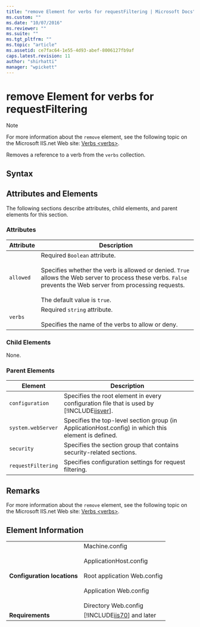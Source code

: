 ```yaml
---
title: "remove Element for verbs for requestFiltering | Microsoft Docs"
ms.custom: ""
ms.date: "10/07/2016"
ms.reviewer: ""
ms.suite: ""
ms.tgt_pltfrm: ""
ms.topic: "article"
ms.assetid: ce7fac64-1e55-4d93-abef-8006127fb9af
caps.latest.revision: 11
author: "shirhatti"
manager: "wpickett"
---
```

# remove Element for verbs for requestFiltering
> [!NOTE]
>  For more information about the `remove` element, see the following topic on the Microsoft IIS.net Web site: [Verbs \<verbs>](http://www.iis.net/ConfigReference/system.webServer/security/requestFiltering/verbs).  
  
 Removes a reference to a verb from the `verbs` collection.  
  
## Syntax  
  
## Attributes and Elements  
 The following sections describe attributes, child elements, and parent elements for this section.  
  
### Attributes  
  
|Attribute|Description|  
|---------------|-----------------|  
|`allowed`|Required `Boolean` attribute.<br /><br /> Specifies whether the verb is allowed or denied. `True` allows the Web server to process these verbs. `False` prevents the Web server from processing requests.<br /><br /> The default value is `true`.|  
|`verbs`|Required `string` attribute.<br /><br /> Specifies the name of the verbs to allow or deny.|  
  
### Child Elements  
 None.  
  
### Parent Elements  
  
|Element|Description|  
|-------------|-----------------|  
|`configuration`|Specifies the root element in every configuration file that is used by [!INCLUDE[iisver](../../reference/admin/includes/iisver-md.md)].|  
|`system.webServer`|Specifies the top-level section group (in ApplicationHost.config) in which this element is defined.|  
|`security`|Specifies the section group that contains security-related sections.|  
|`requestFiltering`|Specifies configuration settings for request filtering.|  
  
## Remarks  
 For more information about the `remove` element, see the following topic on the Microsoft IIS.net Web site: [Verbs \<verbs>](http://www.iis.net/ConfigReference/system.webServer/security/requestFiltering/verbs).  
  
## Element Information  
  
|||  
|-|-|  
|**Configuration locations**|Machine.config<br /><br /> ApplicationHost.config<br /><br /> Root application Web.config<br /><br /> Application Web.config<br /><br /> Directory Web.config|  
|**Requirements**|[!INCLUDE[iis70](../../reference/admin/includes/iis70-md.md)] and later|